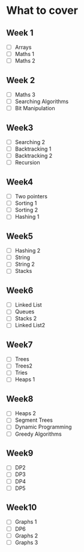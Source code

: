 # What to cover

## Week 1
 - [ ] Arrays
 - [ ] Maths 1
 - [ ] Maths 2

## Week 2
- [ ] Maths 3
- [ ] Searching Algorithms
- [ ] Bit Manipulation

## Week3
- [ ] Searching 2
- [ ] Backtracking 1
- [ ] Backtracking 2
- [ ] Recursion

## Week4
- [ ] Two pointers
- [ ] Sorting 1
- [ ] Sorting 2
- [ ] Hashing 1

## Week5
- [ ] Hashing 2
- [ ] String 
- [ ] String 2
- [ ] Stacks

## Week6
- [ ] Linked List
- [ ] Queues
- [ ] Stacks 2
- [ ] Linked List2

## Week7
- [ ] Trees
- [ ] Trees2
- [ ] Tries
- [ ] Heaps 1

## Week8
- [ ] Heaps 2
- [ ] Segment Trees
- [ ] Dynamic Programming
- [ ] Greedy Algorithms

## Week9
- [ ] DP2
- [ ] DP3
- [ ] DP4
- [ ] DP5

## Week10
- [ ] Graphs 1
- [ ] DP6
- [ ] Graphs 2
- [ ] Graphs 3  
